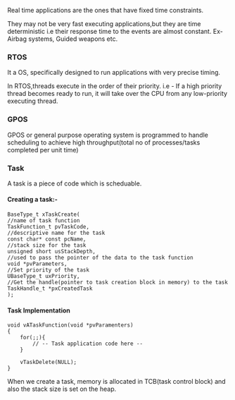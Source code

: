 Real time applications are the ones that have fixed time constraints.

They may not be very fast executing applications,but they are time deterministic i.e their response time to the events are almost constant. Ex- Airbag systems, Guided weapons etc.

### RTOS
It a OS, specifically designed to run applications with very precise timing.

In RTOS,threads execute in the order of their priority. i.e - If a high priority thread becomes ready to run, it will take over the CPU from any low-priority executing thread.



### GPOS
GPOS or general purpose operating system is programmed to handle scheduling to achieve high throughput(total no of processes/tasks completed per unit time)

### Task
A task is a piece of code which is scheduable.

#### Creating a task:- 
```
BaseType_t xTaskCreate( 
//name of task function
TaskFunction_t pvTaskCode,
//descriptive name for the task
const char* const pcName,
//stack size for the task
unsigned short usStackDepth,
//used to pass the pointer of the data to the task function
void *pvParameters,
//Set priority of the task
UBaseType_t uxPriority,
//Get the handle(pointer to task creation block in memory) to the task
TaskHandle_t *pxCreatedTask
);
```
#### Task Implementation
```
void vATaskFunction(void *pvParamenters)
{
    for(;;){
        // -- Task application code here -- 
    }

    vTaskDelete(NULL);
}
```
When we create a task, memory is allocated in TCB(task control block) and  also the stack size is set on the heap.